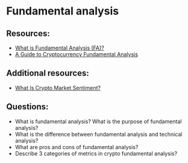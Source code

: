 # Fundamental analysis
  
## Resources:

- [What is Fundamental Analysis (FA)?](https://academy.binance.com/en/articles/what-is-fundamental-analysis-fa)
- [A Guide to Cryptocurrency Fundamental Analysis](https://academy.binance.com/en/articles/a-guide-to-cryptocurrency-fundamental-analysis)

## Additional resources:
- [What Is Crypto Market Sentiment?](https://academy.binance.com/en/articles/what-is-crypto-market-sentiment)

## Questions:
* What is fundamental analysis? What is the purpose of fundamental analysis?
* What is the difference between fundamental analysis and technical analysis?
* What are pros and cons of fundamental analysis?
* Describe 3 categories of metrics in crypto fundamental analysis?
